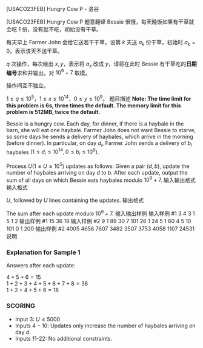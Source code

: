 



[USACO23FEB] Hungry Cow P - 洛谷














[USACO23FEB] Hungry Cow P
题意翻译
Bessie 很饿，每天晚饭如果有干草就会吃 $1$ 份，没有就不吃，初始没有干草。

每天早上 Farmer John 会给它送若干干草，设第 $k$ 天送 $a_k$ 份干草，初始时 $a_k=0$，表示该天不送干草。

$q$ 次操作，每次给出 $x,y$，表示将 $a_x$ 改成 $y$，请将在此时 Bessie 有干草吃的**日期编号**求和并输出。对 $10^9+7$ 取模。

操作间互不独立。

$1\le q\le10^5$，$1\le x\le10^{14}$，$0\le y\le10^9$。
题目描述
**Note: The time limit for this problem is 6s, three times the default. The memory limit for this problem is 512MB, twice the default.** 

Bessie is a hungry cow. Each day, for dinner, if there is a haybale in the barn, she will eat one haybale. Farmer John does not want Bessie to starve, so some days he sends a delivery of haybales, which arrive in the morning (before dinner). In particular, on day $d_i$, Farmer John sends a delivery of $b_i$ haybales $(1 \le d_i \le 10^{14}, 0 \le b_i \le 10^9)$.

Process $U(1 \le U \le 10^5)$ updates as follows: Given a pair $(d,b)$, update the number of haybales arriving on day $d$ to $b$. After each update, output the sum of all days on which Bessie eats haybales modulo $10^9+7$. 
输入输出格式
输入格式

$U$, followed by $U$ lines containing the updates. 
输出格式

The sum after each update modulo $10^9+7$. 
输入输出样例
输入样例 #1
3
4 3
1 5
1 2
输出样例 #1
15
36
18
输入样例 #2
9
1 89
30 7
101 26
1 24
5 1
60 4
5 10
101 0
1 200
输出样例 #2
4005
4656
7607
3482
3507
3753
4058
1107
24531
说明
### Explanation for Sample 1

Answers after each update:

$4+5+6=15$  
$1+2+3+4+5+6+7+8=36$  
$1+2+4+5+6=18$

### SCORING

 - Input $3$: $U \le 5000$
 - Inputs $4-10$: Updates only increase the number of haybales arriving on day $d$.
 - Inputs 11-22: No additional constraints.






